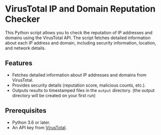 # VirusTotal IP and Domain Reputation Checker

This Python script allows you to check the reputation of IP addresses and domains using the VirusTotal API. The script fetches detailed information about each IP address and domain, including security information, location, and network details.

## Features

- Fetches detailed information about IP addresses and domains from VirusTotal.
- Provides security details (reputation score, malicious counts, etc.).
- Outputs results to timestamped files in the `output` directory. (the output directory will be created on your first run)

## Prerequisites

- Python 3.6 or later.
- An API key from [VirusTotal](https://www.virustotal.com/).
